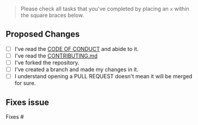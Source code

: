 > Please check all tasks that you've completed by placing an `x` within the square braces below.

## Proposed Changes
- [ ] I've read the [CODE OF CONDUCT](https://github.com/my-first-pr/hacktoberfest-2018/blob/master/CODE_OF_CONDUCT.md) and abide to it.
- [ ] I've read the [CONTRIBUTING.md](https://github.com/my-first-pr/hacktoberfest-2018/blob/master/CONTRIBUTING.md)
- [ ] I've forked the repository.
- [ ] I've created a branch and made my changes in it.
- [ ] I understand opening a PULL REQUEST doesn't mean it will be merged for sure.

## Fixes issue
Fixes #<!--Issue Number-->
